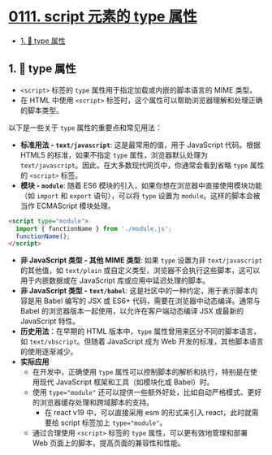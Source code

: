 # [0111. script 元素的 type 属性](https://github.com/Tdahuyou/TNotes.html-css-js/tree/main/notes/0111.%20script%20%E5%85%83%E7%B4%A0%E7%9A%84%20type%20%E5%B1%9E%E6%80%A7)

<!-- region:toc -->

- [1. 📒 type 属性](#1--type-属性)

<!-- endregion:toc -->

## 1. 📒 type 属性

- `<script>` 标签的 `type` 属性用于指定加载或内嵌的脚本语言的 MIME 类型。
- 在 HTML 中使用 `<script>` 标签时，这个属性可以帮助浏览器理解和处理正确的脚本类型。
  
以下是一些关于 `type` 属性的重要点和常见用法：

- **标准用法 - `text/javascript`**: 这是最常用的值，用于 JavaScript 代码。根据 HTML5 的标准，如果不指定 `type` 属性，浏览器默认处理为 `text/javascript`。因此，在大多数现代网页中，你通常会看到省略 `type` 属性的 `<script>` 标签。
- **模块 - `module`**: 随着 ES6 模块的引入，如果你想在浏览器中直接使用模块功能（如 `import` 和 `export` 语句），可以将 `type` 设置为 `module`。这样的脚本会被当作 ECMAScript 模块处理。

```html
<script type="module">
  import { functionName } from './module.js';
  functionName();
</script>
```

- **非 JavaScript 类型 - 其他 MIME 类型**: 如果 `type` 设置为非 `text/javascript` 的其他值，如 `text/plain` 或自定义类型，浏览器不会执行这些脚本，这可以用于内嵌数据或在 JavaScript 库或应用中延迟处理的脚本。
- **非 JavaScript 类型 - `text/babel`**: 这是社区中的一种约定，用于表示脚本内容是用 Babel 编写的 JSX 或 ES6+ 代码，需要在浏览器中动态编译。通常与 Babel 的浏览器版本一起使用，以允许在客户端动态编译 JSX 或最新的 JavaScript 特性。
- **历史用法**：在早期的 HTML 版本中，`type` 属性曾用来区分不同的脚本语言，如 `text/vbscript`。但随着 JavaScript 成为 Web 开发的标准，其他脚本语言的使用逐渐减少。
- **实际应用**
  - 在开发中，正确使用 `type` 属性可以控制脚本的解析和执行，特别是在使用现代 JavaScript 框架和工具（如模块化或 Babel）时。
  - 使用 `type="module"` 还可以提供一些额外好处，比如自动严格模式、更好的浏览器缓存处理和跨域脚本的支持。
    - 在 react v19 中，可以直接采用 esm 的形式来引入 react，此时就需要给 script 标签加上 `type="module"`。
  - 通过合理使用 `<script>` 标签的 `type` 属性，可以更有效地管理和部署 Web 页面上的脚本，提高页面的兼容性和性能。
